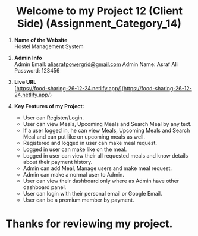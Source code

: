 
<div align="center">

# Welcome to my Project 12 (Client Side) (Assignment_Category_14) 

</div>

1. **Name of the Website** <br>
   Hostel Management System


2. **Admin Info** <br>
   Admin Email: aliasrafpowergrid@gmail.com
   Admin Name: Asraf Ali
   Password: 123456


3. **Live URL** <br>
   [https://food-sharing-26-12-24.netlify.app/](https://food-sharing-26-12-24.netlify.app/)


4. **Key Features of my Project:**
   - User can Register/Login.
   - User can view Meals, Upcoming Meals and Search Meal by any text.
   - If a user logged in, he can view Meals, Upcoming Meals and Search Meal and can put like on upcoming meals as well.
   - Registered and logged in user can make meal request.
   - Logged in user can make like on the meal.
   - Logged in user can view their all requested meals and know details about their payment history.
   - Admin can add Meal, Manage users and make meal request.
   - Admin can make a normal user to Admin. 
   - User can view their dashboard only where as Admin have other dashboard panel.
   - User can login with their personal email or Google Email.
   - User can be a premium member by payment.

# Thanks for reviewing my project.